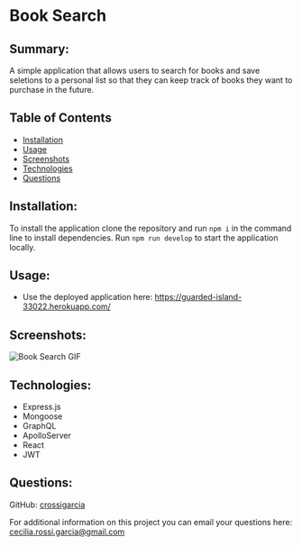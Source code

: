 # Book Search

## Summary: 
A simple application that allows users to search for books and save seletions to a personal list so that they can keep track of books they want to purchase in the future.


## Table of Contents
* [Installation](#installation)
* [Usage](#usage)
* [Screenshots](#screenshots)
* [Technologies](#technologies)
* [Questions](#questions)


## Installation:
To install the application clone the repository and run `npm i` in the command line to install dependencies. Run `npm run develop` to start the application locally.

## Usage:
* Use the deployed application here: https://guarded-island-33022.herokuapp.com/

## Screenshots:
![Book Search GIF](./client/src/assets/booksearch.gif)

## Technologies:
+ Express.js
+ Mongoose
+ GraphQL
+ ApolloServer
+ React
+ JWT

## Questions:
GitHub: [crossigarcia](https://github.com/crossigarcia) 

For additional information on this project you can email your questions here: <cecilia.rossi.garcia@gmail.com>  